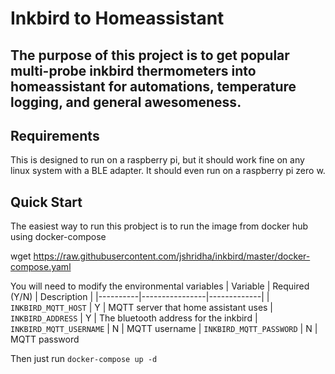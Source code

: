 # Inkbird to Homeassistant
## The purpose of this project is to get popular multi-probe inkbird thermometers into homeassistant for automations, temperature logging, and general awesomeness.

## Requirements

This is designed to run on a raspberry pi, but it should work fine on any linux system with a BLE adapter. It should even run on a raspberry pi zero w.


## Quick Start
The easiest way to run this probject is to run the image from docker hub using docker-compose

wget https://raw.githubusercontent.com/jshridha/inkbird/master/docker-compose.yaml

You will need to modify the environmental variables
| Variable | Required (Y/N) | Description |
|----------|----------------|-------------|
| `INKBIRD_MQTT_HOST` | Y | MQTT server that home assistant uses
| `INKBIRD_ADDRESS` | Y | The bluetooth address for the inkbird
| `INKBIRD_MQTT_USERNAME` | N | MQTT username
| `INKBIRD_MQTT_PASSWORD` | N | MQTT password

Then just run `docker-compose up -d`
